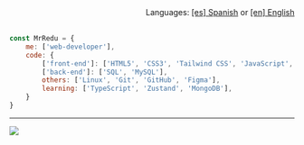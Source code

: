 <!-- Languages -->
<div align="end">
    Languages: <a href="https://github.com/MrRedu/MrRedu/blob/main/README-es.md">[es] Spanish</a> or <a href="https://github.com/MrRedu/MrRedu/blob/main/README.md">[en] English</a>
</div>

<br>


```js
const MrRedu = {
    me: ['web-developer'],
    code: {
        ['front-end']: ['HTML5', 'CSS3', 'Tailwind CSS', 'JavaScript', 'React.js', 'Next.js'],
        ['back-end']: ['SQL', 'MySQL'],
        others: ['Linux', 'Git', 'GitHub', 'Figma'],
        learning: ['TypeScript', 'Zustand', 'MongoDB'],
    }
}
```

<!-- Visitors -->
---

[![](https://visitcount.itsvg.in/api?id=MrRedu&label=Profile%20Views&color=0&icon=5&pretty=true)](https://visitcount.itsvg.in)
